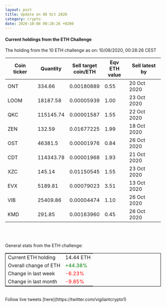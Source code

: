 ```yaml
---
layout: post
title: Update on 08 Oct 2020
category: crypto
date: 2020-10-08 00:28:26 +0200
---
```

<!-- Global site tag (gtag.js) - Google Analytics -->
<script async src="https://www.googletagmanager.com/gtag/js?id=UA-103831149-5"></script>
<script>
  window.dataLayer = window.dataLayer || [];
  function gtag(){dataLayer.push(arguments);}
  gtag('js', new Date());

  gtag('config', 'UA-103831149-5');
</script>


#### Current holdings from the ETH Challenge

The holding from the 10 ETH challenge as on: 10/08/2020, 00:28:26 CEST

|Coin ticker|Quantity|Sell target<br>coin/ETH|Eqv ETH<br>value|Sell latest by|
|-----------|--------|-----------|-----------|--------------|
ONT|334.66|  0.00180889|0.55|20 Oct 2020|
LOOM|18187.58|  0.00005939|1.00|23 Oct 2020|
QKC|115145.74|  0.00001587|1.55|22 Oct 2020|
ZEN|132.59|  0.01677225|1.99|18 Oct 2020|
OST|46381.5|  0.00001976|0.84|26 Oct 2020|
CDT|114343.78|  0.00001968|1.93|21 Oct 2020|
XZC|145.14|  0.01150545|1.55|23 Oct 2020|
EVX|5189.81|  0.00079023|3.51|13 Oct 2020|
VIB|25409.86|  0.00004474|1.10|26 Oct 2020|
KMD|291.85|  0.00163960|0.45|26 Oct 2020|

<br>
<br>
<br>
General stats from the ETH challenge:

<table style="border:1px solid black;margin-left:auto;margin-right:auto;">
	<tbody>
	<tr>
		<td>Current ETH holding</td>
		<td>     14.44 ETH</td>
	</tr>
	<tr>
		<td>Overall change of ETH</td>
		<td><font color="green">+44.38%</font></td>
	</tr>
	<tr>
		<td>Change in last week</td>
		<td><font color="red">-6.23%</font></td>
	</tr>
	<tr>
		<td>Change in last month</td>
		<td><font color="red">-9.85%</font></td>
	</tr>
	</tbody>
</table>

<br>
Follow live tweets [here](https://twitter.com/vigilantcrypto1)
<br>
<br>